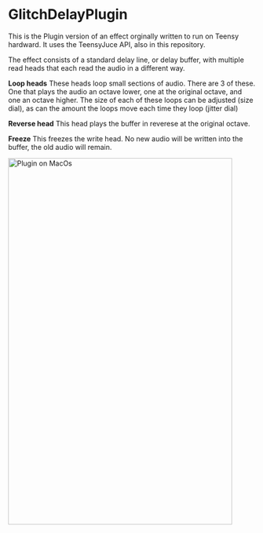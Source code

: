 # GlitchDelayPlugin

This is the Plugin version of an effect orginally written to run on Teensy hardward. It uses the TeensyJuce API, also in this repository.

The effect consists of a standard delay line, or delay buffer, with multiple read heads that each read the audio in a different way.

**Loop heads**
These heads loop small sections of audio. There are 3 of these. One that plays the audio an octave lower, one at the original octave, and one an octave higher. The size of each of these loops can be adjusted (size dial), as can the amount the loops move each time they loop (jitter dial)

**Reverse head** 
This head plays the buffer in reverese at the original octave.

**Freeze** This freezes the write head. No new audio will be written into the buffer, the old audio will remain.

<img src="https://user-images.githubusercontent.com/18176564/32569049-e84dc710-c4b7-11e7-9e0f-059c36c37f17.png" alt="Plugin on MacOs" width="456" height="747" align="middle">




